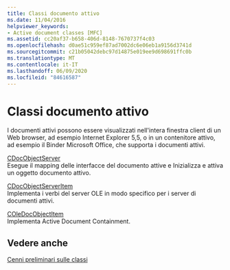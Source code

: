 ```yaml
---
title: Classi documento attivo
ms.date: 11/04/2016
helpviewer_keywords:
- Active document classes [MFC]
ms.assetid: cc20af37-b658-406d-8148-7670737f4c03
ms.openlocfilehash: d0ae51c959ef87ad7002dc6e06eb1a9156d3741d
ms.sourcegitcommit: c21b05042debc97d14875e019ee9d698691ffc0b
ms.translationtype: MT
ms.contentlocale: it-IT
ms.lasthandoff: 06/09/2020
ms.locfileid: "84616587"
---
```

# <a name="active-document-classes"></a>Classi documento attivo

I documenti attivi possono essere visualizzati nell'intera finestra client di un Web browser, ad esempio Internet Explorer 5,5, o in un contenitore attivo, ad esempio il Binder Microsoft Office, che supporta i documenti attivi.

[CDocObjectServer](reference/cdocobjectserver-class.md)<br/>
Esegue il mapping delle interfacce del documento attive e Inizializza e attiva un oggetto documento attivo.

[CDocObjectServerItem](reference/cdocobjectserveritem-class.md)<br/>
Implementa i verbi del server OLE in modo specifico per i server di documenti attivi.

[COleDocObjectItem](reference/coledocobjectitem-class.md)<br/>
Implementa Active Document Containment.

## <a name="see-also"></a>Vedere anche

[Cenni preliminari sulle classi](class-library-overview.md)
